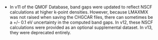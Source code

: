 - In v11 of the QMOF Database, band gaps were updated to reflect NSCF calculations at higher k-point densities. However, because LMAXMIX was not raised when saving the CHGCAR files, there can sometimes be a +/- 0.1 eV uncertainty in the computed band gaps. In v12, these NSCF calculations were provided as an optional supplemental dataset. In v13, they were deprecated entirely.

